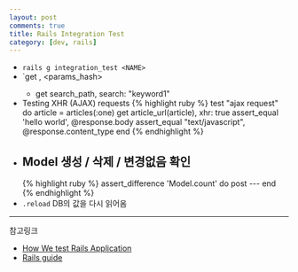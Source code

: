 ```yaml
---
layout: post
comments: true
title: Rails Integration Test
category: [dev, rails]
---
```


- ```rails g integration_test <NAME>```
- `get <path>, <params_hash>
  - get search_path, search: "keyword1"
- Testing XHR (AJAX) requests
  {% highlight ruby %}
    test "ajax request" do
      article = articles(:one)
      get article_url(article), xhr: true
      assert_equal 'hello world', @response.body
      assert_equal "text/javascript", @response.content_type
  end
  {% endhighlight %}
- Model 생성 / 삭제 / 변경없음 확인
  -
  {% highlight ruby %}
  assert_difference 'Model.count' do
    post ---
  end
  {% endhighlight %}
- `.reload` DB의 값을 다시 읽어옴



----
참고링크

- [How We test Rails Application](https://robots.thoughtbot.com/how-we-test-rails-applications)
- [Rails guide ](http://edgeguides.rubyonrails.org/testing.html#testing-xhr-ajax-requests)
